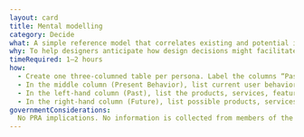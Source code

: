 ```yaml
---
layout: card
title: Mental modelling
category: Decide
what: A simple reference model that correlates existing and potential interfaces with user behaviors.
why: To help designers anticipate how design decisions might facilitate future behaviors.
timeRequired: 1–2 hours
how:
  - Create one three-columned table per persona. Label the columns “Past,” “Present Behavior,” and “Future.”
  - In the middle column (Present Behavior), list current user behaviors and pain points broadly related to the project, one per row.
  - In the left-hand column (Past), list the products, services, features, and/or interfaces that the user encounters as they go about what’s listed in the Present Behavior column.
  - In the right-hand column (Future), list possible products, services, features, and/or interface elements that in the future might change behaviors and pain points in the Present Behavior column.
governmentConsiderations:
  No PRA implications. No information is collected from members of the public.
---
```

